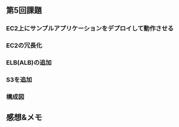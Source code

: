 ## 第5回課題

### EC2上にサンプルアプリケーションをデプロイして動作させる


### EC2の冗長化


### ELB(ALB)の追加


### S3を追加



### 構成図



## 感想&メモ